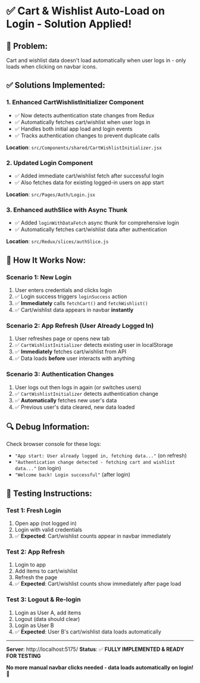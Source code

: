 # ✅ Cart & Wishlist Auto-Load on Login - Solution Applied!

## 🎯 Problem:

Cart and wishlist data doesn't load automatically when user logs in - only loads when clicking on navbar icons.

## ✅ Solutions Implemented:

### 1. **Enhanced CartWishlistInitializer Component**

- ✅ Now detects authentication state changes from Redux
- ✅ Automatically fetches cart/wishlist when user logs in
- ✅ Handles both initial app load and login events
- ✅ Tracks authentication changes to prevent duplicate calls

**Location**: `src/Components/shared/CartWishlistInitializer.jsx`

### 2. **Updated Login Component**

- ✅ Added immediate cart/wishlist fetch after successful login
- ✅ Also fetches data for existing logged-in users on app start

**Location**: `src/Pages/Auth/Login.jsx`

### 3. **Enhanced authSlice with Async Thunk**

- ✅ Added `loginWithDataFetch` async thunk for comprehensive login
- ✅ Automatically fetches cart/wishlist data after authentication

**Location**: `src/Redux/slices/authSlice.js`

## 🚀 How It Works Now:

### Scenario 1: New Login

1. User enters credentials and clicks login
2. ✅ Login success triggers `loginSuccess` action
3. ✅ **Immediately** calls `fetchCart()` and `fetchWishlist()`
4. ✅ Cart/wishlist data appears in navbar **instantly**

### Scenario 2: App Refresh (User Already Logged In)

1. User refreshes page or opens new tab
2. ✅ `CartWishlistInitializer` detects existing user in localStorage
3. ✅ **Immediately** fetches cart/wishlist from API
4. ✅ Data loads **before** user interacts with anything

### Scenario 3: Authentication Changes

1. User logs out then logs in again (or switches users)
2. ✅ `CartWishlistInitializer` detects authentication change
3. ✅ **Automatically** fetches new user's data
4. ✅ Previous user's data cleared, new data loaded

## 🔍 Debug Information:

Check browser console for these logs:

- `"App start: User already logged in, fetching data..."` (on refresh)
- `"Authentication change detected - fetching cart and wishlist data..."` (on login)
- `"Welcome back! Login successful"` (after login)

## 📍 Testing Instructions:

### Test 1: Fresh Login

1. Open app (not logged in)
2. Login with valid credentials
3. ✅ **Expected**: Cart/wishlist counts appear in navbar immediately

### Test 2: App Refresh

1. Login to app
2. Add items to cart/wishlist
3. Refresh the page
4. ✅ **Expected**: Cart/wishlist counts show immediately after page load

### Test 3: Logout & Re-login

1. Login as User A, add items
2. Logout (data should clear)
3. Login as User B
4. ✅ **Expected**: User B's cart/wishlist data loads automatically

---

**Server**: http://localhost:5175/
**Status**: ✅ **FULLY IMPLEMENTED & READY FOR TESTING**

**No more manual navbar clicks needed - data loads automatically on login!** 🎉
